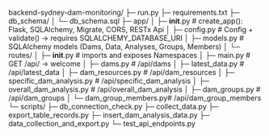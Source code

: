 backend-sydney-dam-monitoring/
├─ run.py
├─ requirements.txt
├─ db_schema/
│  └─ db_schema.sql
├─ app/
│  ├─ __init__.py            # create_app(): Flask, SQLAlchemy, Migrate, CORS, RESTx Api
│  ├─ config.py              # Config + validate() -> requires SQLALCHEMY_DATABASE_URI
│  ├─ models.py              # SQLAlchemy models (Dams, Data, Analyses, Groups, Members)
│  └─ routes/
│     ├─ __init__.py         # imports and exposes Namespaces
│     ├─ main.py             # GET /api/ → welcome
│     ├─ dams.py             # /api/dams
│     ├─ latest_data.py      # /api/latest_data
│     ├─ dam_resources.py    # /api/dam_resources
│     ├─ specific_dam_analysis.py   # /api/specific_dam_analysis
│     ├─ overall_dam_analysis.py    # /api/overall_dam_analysis
│     ├─ dam_groups.py       # /api/dam_groups
│     └─ dam_group_members.py# /api/dam_group_members
└─ scripts/
   ├─ db_connection_check.py
   ├─ collect_data.py
   ├─ export_table_records.py
   ├─ insert_dam_analysis_data.py
   ├─ data_collection_and_export.py
   └─ test_api_endpoints.py
